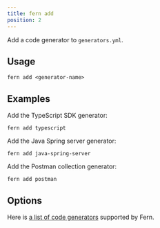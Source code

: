 ```yaml
---
title: fern add
position: 2
---
```


Add a code generator to `generators.yml`.

## Usage

<!-- markdownlint-disable MD040 -->

```
fern add <generator-name>
```

## Examples

Add the TypeScript SDK generator:

```
fern add typescript
```

Add the Java Spring server generator:

```
fern add java-spring-server
```

Add the Postman collection generator:

```
fern add postman
```

## Options

Here is [a list of code generators](../generators/supported.md) supported by Fern.
